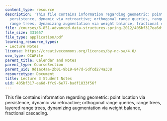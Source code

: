 ```yaml
---
content_type: resource
description: 'This file contains information regarding geometric: point location via
  persistence, dynamic via retroactive; orthogonal range queries, range trees, layered
  range trees, dynamizing augmentation via weight balance, fractional cascading.'
file: /courses/6-851-advanced-data-structures-spring-2012/405bf317ea6dffc96e77badf1833f56f_MIT6_851S12_L3.pdf
file_size: 331657
file_type: application/pdf
learning_resource_types:
- Lecture Notes
license: https://creativecommons.org/licenses/by-nc-sa/4.0/
ocw_type: OCWFile
parent_title: Calendar and Notes
parent_type: CourseSection
parent_uid: 9d1ac4aa-2b01-9b19-847d-5dfcd274a338
resourcetype: Document
title: Lecture 3 Student Notes
uid: 405bf317-ea6d-ffc9-6e77-badf1833f56f
---
```

This file contains information regarding geometric: point location via persistence, dynamic via retroactive; orthogonal range queries, range trees, layered range trees, dynamizing augmentation via weight balance, fractional cascading.
